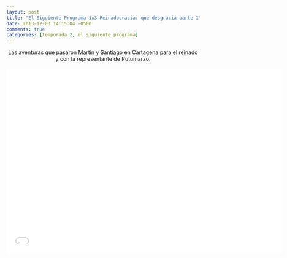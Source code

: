 ```yaml
---
layout: post
title: "El Siguiente Programa 1x3 Reinadocracia: qué desgracia parte 1"
date: 2013-12-03 14:15:04 -0500
comments: true
categories: [temporada 2, el siguiente programa]
---
```


<div align="center">
Las aventuras que pasaron Martín y Santiago en Cartagena para el reinado y con la representante de Putumarzo.
<br></br>
<iframe width="720" height="480" src="//www.youtube.com/embed/Zq73PdcSKb8" frameborder="0" allowfullscreen></iframe>
</div>
